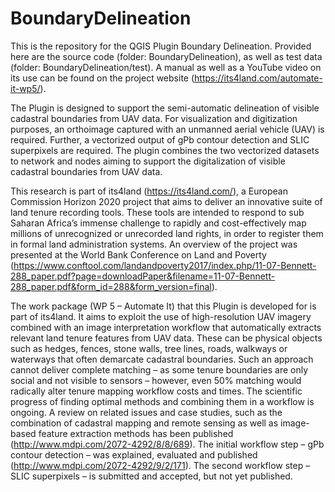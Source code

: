 # BoundaryDelineation
This is the repository for the QGIS Plugin Boundary Delineation. Provided here are the source code (folder: BoundaryDelineation), as well as test data (folder:  BoundaryDelineation/test). A manual as well as a YouTube video on its use can be found on the project website (https://its4land.com/automate-it-wp5/).

The Plugin is designed to support the semi-automatic delineation of visible cadastral boundaries from UAV data. For visualization and digitization purposes, an orthoimage captured with an unmanned aerial vehicle (UAV) is required. Further, a vectorized output of gPb contour detection and SLIC superpixels are required. The plugin combines the two vectorized datasets to network and nodes aiming to support the digitalization of visible cadastral boundaries from UAV data.

This research is part of its4land (https://its4land.com/), a European Commission Horizon 2020 project that aims to deliver an innovative suite of land tenure recording tools. These tools are intended to respond to sub Saharan Africa’s immense challenge to rapidly and cost-effectively map millions of unrecognized or unrecorded land rights, in order to register them in formal land administration systems. An overview of the project was presented at the World Bank Conference on Land and Poverty (https://www.conftool.com/landandpoverty2017/index.php/11-07-Bennett-288_paper.pdf?page=downloadPaper&filename=11-07-Bennett-288_paper.pdf&form_id=288&form_version=final).

The work package (WP 5 – Automate It) that this Plugin is developed for is part of its4land. It aims to exploit the use of high-resolution UAV imagery combined with an image interpretation workflow that automatically extracts relevant land tenure features from UAV data. These can be physical objects such as hedges, fences, stone walls, tree lines, roads, walkways or waterways that often demarcate cadastral boundaries. Such an approach cannot deliver complete matching – as some tenure boundaries are only social and not visible to sensors – however, even 50% matching would radically alter tenure mapping workflow costs and times. The scientific progress of finding optimal methods and combining them in a workflow is ongoing. A review on related issues and case studies, such as the combination of cadastral mapping and remote sensing as well as image-based feature extraction methods has been published (http://www.mdpi.com/2072-4292/8/8/689). The initial workflow step – gPb contour detection – was explained, evaluated and published (http://www.mdpi.com/2072-4292/9/2/171). The second workflow step – SLIC superpixels – is submitted and accepted, but not yet published.

